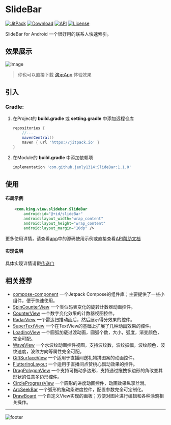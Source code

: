 # SlideBar

[![JitPack](https://img.shields.io/jitpack/v/github/jenly1314/SlideBar?logo=jitpack)](https://jitpack.io/#jenly1314/SlideBar)
[![Download](https://img.shields.io/badge/download-APK-brightgreen?logo=github)](https://raw.githubusercontent.com/jenly1314/SlideBar/master/app/app-release.apk)
[![API](https://img.shields.io/badge/API-9%2B-brightgreen?logo=android)](https://developer.android.com/guide/topics/manifest/uses-sdk-element#ApiLevels)
[![License](https://img.shields.io/github/license/jenly1314/SlideBar?logo=open-source-initiative)](https://opensource.org/licenses/apache-2-0)


SlideBar for Android 一个很好用的联系人快速索引。

## 效果展示
![Image](GIF.gif)

> 你也可以直接下载 [演示App](https://raw.githubusercontent.com/jenly1314/SlideBar/master/app/app-release.apk) 体验效果

## 引入

### Gradle:

1. 在Project的 **build.gradle** 或 **setting.gradle** 中添加远程仓库

    ```gradle
    repositories {
        //...
        mavenCentral()
        maven { url 'https://jitpack.io' }
    }
    ```

2. 在Module的 **build.gradle** 中添加依赖项

    ```gradle
    implementation 'com.github.jenly1314:SlideBar:1.1.0'
    ```
    
## 使用

#### 布局示例
```xml
    <com.king.view.slidebar.SlideBar
        android:id="@+id/slideBar"
        android:layout_width="wrap_content"
        android:layout_height="wrap_content"
        android:layout_margin="10dp" />
```

更多使用详情，请查看[app](app)中的源码使用示例或直接查看[API帮助文档](https://jitpack.io/com/github/jenly1314/SlideBar/latest/javadoc/)

#### 实现说明
具体实现详情请戳[传送门](http://blog.csdn.net/jenly121/article/details/48466641)

## 相关推荐
- [compose-component](https://github.com/jenly1314/compose-component) 一个Jetpack Compose的组件库；主要提供了一些小组件，便于快速使用。
- [SpinCounterView](https://github.com/jenly1314/SpinCounterView) 一个类似码表变化的旋转计数器动画控件。
- [CounterView](https://github.com/jenly1314/CounterView) 一个数字变化效果的计数器视图控件。
- [RadarView](https://github.com/jenly1314/RadarView) 一个雷达扫描动画后，然后展示得分效果的控件。
- [SuperTextView](https://github.com/jenly1314/SuperTextView) 一个在TextView的基础上扩展了几种动画效果的控件。
- [LoadingView](https://github.com/jenly1314/LoadingView) 一个圆弧加载过渡动画，圆弧个数，大小，弧度，渐变颜色，完全可配。
- [WaveView](https://github.com/jenly1314/WaveView) 一个水波纹动画控件视图，支持波纹数，波纹振幅，波纹颜色，波纹速度，波纹方向等属性完全可配。
- [GiftSurfaceView](https://github.com/jenly1314/GiftSurfaceView) 一个适用于直播间送礼物拼图案的动画控件。
- [FlutteringLayout](https://github.com/jenly1314/FlutteringLayout) 一个适用于直播间点赞桃心飘动效果的控件。
- [DragPolygonView](https://github.com/jenly1314/DragPolygonView) 一个支持可拖动多边形，支持通过拖拽多边形的角改变其形状的任意多边形控件。
- [CircleProgressView](https://github.com/jenly1314/CircleProgressView) 一个圆形的进度动画控件，动画效果纵享丝滑。
- [ArcSeekBar](https://github.com/jenly1314/ArcSeekBar) 一个弧形的拖动条进度控件，配置参数完全可定制化。
- [DrawBoard](https://github.com/jenly1314/DrawBoard) 一个自定义View实现的画板；方便对图片进行编辑和各种涂鸦相关操作。

---

![footer](https://jenly1314.github.io/page/footer.svg)


